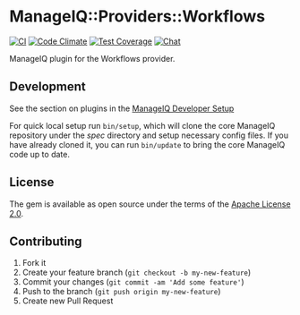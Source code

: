 # ManageIQ::Providers::Workflows

[![CI](https://github.com/ManageIQ/manageiq-providers-workflows/actions/workflows/ci.yaml/badge.svg?branch=quinteros)](https://github.com/ManageIQ/manageiq-providers-workflows/actions/workflows/ci.yaml)
[![Code Climate](https://codeclimate.com/github/ManageIQ/manageiq-providers-workflows.svg)](https://codeclimate.com/github/ManageIQ/manageiq-providers-workflows)
[![Test Coverage](https://codeclimate.com/github/ManageIQ/manageiq-providers-workflows/badges/coverage.svg)](https://codeclimate.com/github/ManageIQ/manageiq-providers-workflows/coverage)
[![Chat](https://badges.gitter.im/Join%20Chat.svg)](https://gitter.im/ManageIQ/manageiq-providers-workflows?utm_source=badge&utm_medium=badge&utm_campaign=pr-badge&utm_content=badge)


ManageIQ plugin for the Workflows provider.

## Development

See the section on plugins in the [ManageIQ Developer Setup](http://manageiq.org/docs/guides/developer_setup/plugins)

For quick local setup run `bin/setup`, which will clone the core ManageIQ repository under the *spec* directory and setup necessary config files. If you have already cloned it, you can run `bin/update` to bring the core ManageIQ code up to date.

## License

The gem is available as open source under the terms of the [Apache License 2.0](http://www.apache.org/licenses/LICENSE-2.0).

## Contributing

1. Fork it
2. Create your feature branch (`git checkout -b my-new-feature`)
3. Commit your changes (`git commit -am 'Add some feature'`)
4. Push to the branch (`git push origin my-new-feature`)
5. Create new Pull Request
